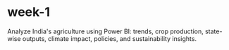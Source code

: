 # week-1
Analyze India's agriculture using Power BI: trends, crop production, state-wise outputs, climate impact, policies, and sustainability insights.
